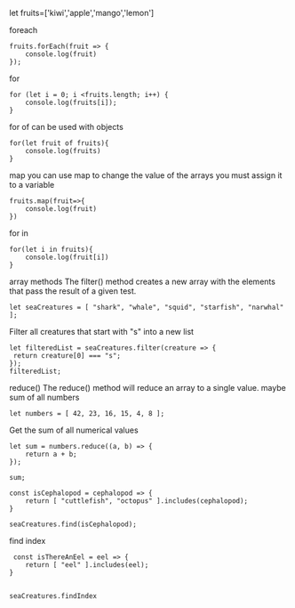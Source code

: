 let fruits=['kiwi','apple','mango','lemon']


foreach
```
fruits.forEach(fruit => {
    console.log(fruit)
});
```
for
``` 
for (let i = 0; i <fruits.length; i++) {
    console.log(fruits[i]);
} 
```
 for of
can be used with objects
```
for(let fruit of fruits){
    console.log(fruits)
}
```
 map
you can use map to change the value of the arrays
you must assign it to a variable
```
fruits.map(fruit=>{
    console.log(fruit)
})
```


for in
```
for(let i in fruits){
    console.log(fruit[i])
}
```

array methods
The filter() method creates a new array with the elements that pass the result of a given test.
```
let seaCreatures = [ "shark", "whale", "squid", "starfish", "narwhal" ];
```

 Filter all creatures that start with "s" into a new list
 ```
let filteredList = seaCreatures.filter(creature => {
  return creature[0] === "s";
});
filteredList;
```
reduce()
The reduce() method will reduce an array to a single value.
 maybe sum of all numbers
```
let numbers = [ 42, 23, 16, 15, 4, 8 ];
```

 Get the sum of all numerical values
```
let sum = numbers.reduce((a, b) => {
    return a + b;
});

sum;
```
<!-- find() -->
 <!-- The find() method returns the first value in an array that passes a given test. -->
 <!-- Check if a given value is a cephalopod -->
```
const isCephalopod = cephalopod => {
    return [ "cuttlefish", "octopus" ].includes(cephalopod);
}

seaCreatures.find(isCephalopod);

```




find index 
```
 const isThereAnEel = eel => {
    return [ "eel" ].includes(eel);
} 


seaCreatures.findIndex
```
<!-- if no result returns -1 -->

<!--  while
//while loop checks if a condition is true. If it is, the loop continues; if it is not, it stops. -->